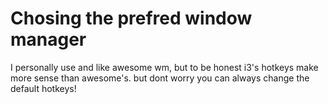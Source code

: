 # Chosing the prefred window manager
I personally use and like awesome wm, but to be honest i3's hotkeys make more sense than awesome's.
but dont worry you can always change the default hotkeys!
